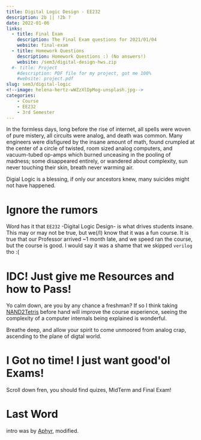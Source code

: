 ```yaml
---
title: Digital Logic Design - EE232
description: 2b || !2b ?
date: 2022-01-06
links:
  - title: Final Exam
    description: The Final Exam questions for 2021/01/04
    website: final-exam
  - title: Homework Questions
    description: Homework Questions :) (No answers!)
    website: /sem3/digital-design-hws.zip
  #- title: Project
    #description: PDF file for my project, got me 100%
    #website: project.pdf
slug: sem3/digital-logic
<!--image: helena-hertz-wWZzXlDpMog-unsplash.jpg-->
categories:
    - Course
    - EE232
    - 3rd Semester
---
```


In the formless days, long before the rise of internet, all spells
were woven of pure mistery, all circuits were analog, and death
was common. Many engineers were disfigured by the insane amount of
math, found crumpled at the center of a circle of twisted, room sized
analog computers, and vacuum-tubed op-amps which burned unceasing in
the pooling of  madness; some disappeared entirely, or wandered about
complexity, sun never touching their skin, breath never warming air.

Digial Logic is a blessing, if only our ancestors knew, many suicides
might not have happened.

# Ignore the rumors
Word has it that `EE232` -Digital Logic Design- is what drives
students insane. This may or may not be true, but we(/I) know that it was
a fun course. It is true that our Professor arrived ~1 month late, and
we speed ran the course, but the course is good. I would say it was a
shame that we skipped `verilog` tho :(

# IDC! Just give me Resources and how to Pass!
Yo calm down, are you by any chance a freshman? If so I think taking
[NAND2Tetris](https://www.nand2tetris.org/) before hand will improve
the course experience, seeing the complexity of a computer internals
being explained is wonderful.  

Breathe deep, and allow your spirit to come unmoored from 
analog crap, ascending to the plane of digtal world.

# I Got no time! I just want good'ol Exams!
Scroll down fren, you should find quizes, MidTerm and Final Exam!

# Last Word
intro was by [Aphyr](https://aphyr.com/posts/342-typing-the-technical-interview), modified.


